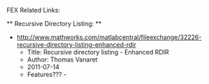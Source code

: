 


FEX Related Links:

** Recursive Directory Listing: **

- http://www.mathworks.com/matlabcentral/fileexchange/32226-recursive-directory-listing-enhanced-rdir
  - Title: Recursive directory listing - Enhanced RDIR
  - Author: Thomas Vanaret
  - 2011-07-14
  - Features??? - 
  

